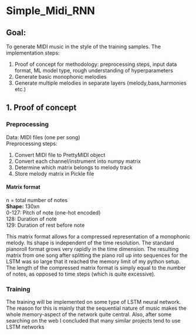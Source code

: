 # Simple_Midi_RNN

## Goal:
To generate MIDI music in the style of the training samples. 
The implementation steps:
1. Proof of concept for methodology: preprocessing steps, input data format, ML model type, rough understanding of hyperparameters
2. Generate basic monophonic melodies
3. Generate multiple melodies in separate layers (melody,bass,harmonies etc.)

## 1. Proof of concept
### Preprocessing
Data: MIDI files (one per song)  
Preprocessing steps:
1. Convert MIDI file to PrettyMIDI object
2. Convert each channel/instrument into numpy matrix
3. Determine which matrix belongs to melody track
4. Store melody matrix in Pickle file

#### Matrix format
n = total number of notes  
**Shape:** 130xn  
0-127: Pitch of note (one-hot encoded)  
128: Duration of note  
129: Duration of rest before note  

This matrix format allows for a compressed representation of a monophonic melody. Its shape is independent of the time resolution.
The standard pianoroll format grows very rapidly in the time dimension. 
The resulting matrix from one song after splitting the piano roll up into sequences for the LSTM was so large that it reached the memory limit of my python setup.
The length of the compressed matrix format is simply equal to the number of notes, as opposed to time steps (which is quite excessive).

### Training
The training will be implemented on some type of LSTM neural network. 
The reason for this is mainly that the sequential nature of music makes the whole memory-aspect of the network quite central. 
Also, after some searching on the web I concluded that many similar projects tend to use LSTM networks

